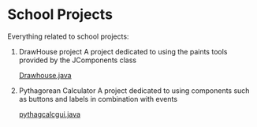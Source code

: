 # School Projects

Everything related to school projects:

1. DrawHouse project
	A project dedicated to using the paints tools provided by the JComponents class
	
	[Drawhouse.java](./javahouse/src)
2. Pythagorean Calculator
	A project dedicated to using components such as buttons and labels in combination with events
	
	[pythagcalcgui.java](./pythagcalc/src)

